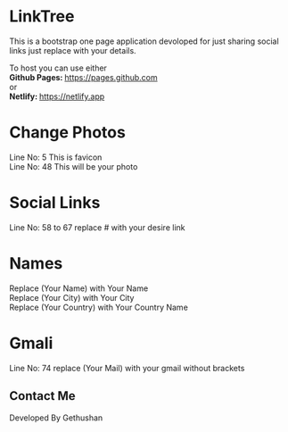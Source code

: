 # LinkTree
This is a bootstrap one page application devoloped for just sharing social links just replace with your
details.

To host you can use either<br>
<b>Github Pages: </b> https://pages.github.com
<br> or <br>
<b>Netlify: </b> https://netlify.app

# Change Photos
Line No: 5 This is favicon<br>
Line No: 48 This will be your photo

# Social Links
Line No: 58 to 67 replace # with your desire link

# Names
Replace (Your Name) with Your Name <br>
Replace (Your City) with Your City <br>
Replace (Your Country) with Your Country Name<br>

# Gmali
Line No: 74 replace (Your Mail) with your gmail without brackets 

## Contact Me
Developed By Gethushan
